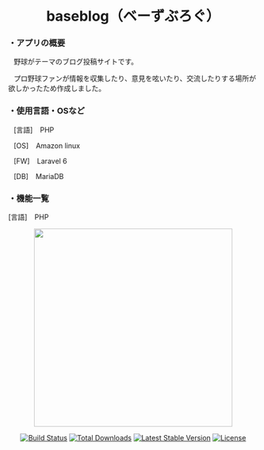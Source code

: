 <h1 align="center">baseblog（ベーずぶろぐ）</h1>

<h3>・アプリの概要</h3>
<p>&ensp; 野球がテーマのブログ投稿サイトです。</p>
<p>&ensp; プロ野球ファンが情報を収集したり、意見を呟いたり、交流したりする場所が欲しかったため作成しました。</p>

<h3>・使用言語・OSなど</h3>
<p>&ensp; [言語] &ensp; PHP</p>
<p>&ensp; [OS] &ensp; Amazon linux</p>
<p>&ensp; [FW] &ensp; Laravel 6</p>
<p>&ensp; [DB] &ensp; MariaDB</p>

<h3>・機能一覧</h3>
<p> [言語] &ensp; PHP</p>
    





<p align="center"><a href="https://laravel.com" target="_blank"><img src="https://raw.githubusercontent.com/laravel/art/master/logo-lockup/5%20SVG/2%20CMYK/1%20Full%20Color/laravel-logolockup-cmyk-red.svg" width="400"></a></p>

<p align="center">
<a href="https://travis-ci.org/laravel/framework"><img src="https://travis-ci.org/laravel/framework.svg" alt="Build Status"></a>
<a href="https://packagist.org/packages/laravel/framework"><img src="https://poser.pugx.org/laravel/framework/d/total.svg" alt="Total Downloads"></a>
<a href="https://packagist.org/packages/laravel/framework"><img src="https://poser.pugx.org/laravel/framework/v/stable.svg" alt="Latest Stable Version"></a>
<a href="https://packagist.org/packages/laravel/framework"><img src="https://poser.pugx.org/laravel/framework/license.svg" alt="License"></a>
</p>

